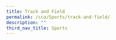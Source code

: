 ```yaml
---
title: Track and Field
permalink: /cca/Sports/track-and-field/
description: ""
third_nav_title: Sports
---
```

